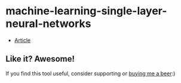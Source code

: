 # machine-learning-single-layer-neural-networks

- [Article](article/article.pdf)

## Like it? Awesome!
If you find this tool useful, consider supporting or [buying me a beer](https://www.paypal.me/garciparedes/2):)
